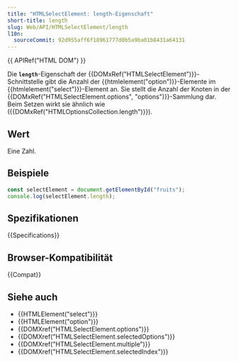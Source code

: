 ```yaml
---
title: "HTMLSelectElement: length-Eigenschaft"
short-title: length
slug: Web/API/HTMLSelectElement/length
l10n:
  sourceCommit: 92d955aff6f18961777d0b5a9ba01b8431a64131
---
```


{{ APIRef("HTML DOM") }}

Die **`length`**-Eigenschaft der {{DOMxRef("HTMLSelectElement")}}-Schnittstelle gibt die Anzahl der {{htmlelement("option")}}-Elemente im {{htmlelement("select")}}-Element an. Sie stellt die Anzahl der Knoten in der {{DOMxRef("HTMLSelectElement.options", "options")}}-Sammlung dar. Beim Setzen wirkt sie ähnlich wie ({{DOMxRef("HTMLOptionsCollection.length")}}).

## Wert

Eine Zahl.

## Beispiele

```js
const selectElement = document.getElementById("fruits");
console.log(selectElement.length);
```

## Spezifikationen

{{Specifications}}

## Browser-Kompatibilität

{{Compat}}

## Siehe auch

- {{HTMLElement("select")}}
- {{HTMLElement("option")}}
- {{DOMXref("HTMLSelectElement.options")}}
- {{DOMXref("HTMLSelectElement.selectedOptions")}}
- {{DOMXref("HTMLSelectElement.multiple")}}
- {{DOMXref("HTMLSelectElement.selectedIndex")}}
